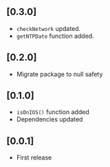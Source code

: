 ## [0.3.0]

- `checkNetwork` updated.
- `getNTPDate` function added.

## [0.2.0]

- Migrate package to null safety

## [0.1.0]

- `isOnIOS()` function added
- Dependencies updated

## [0.0.1]

- First release
